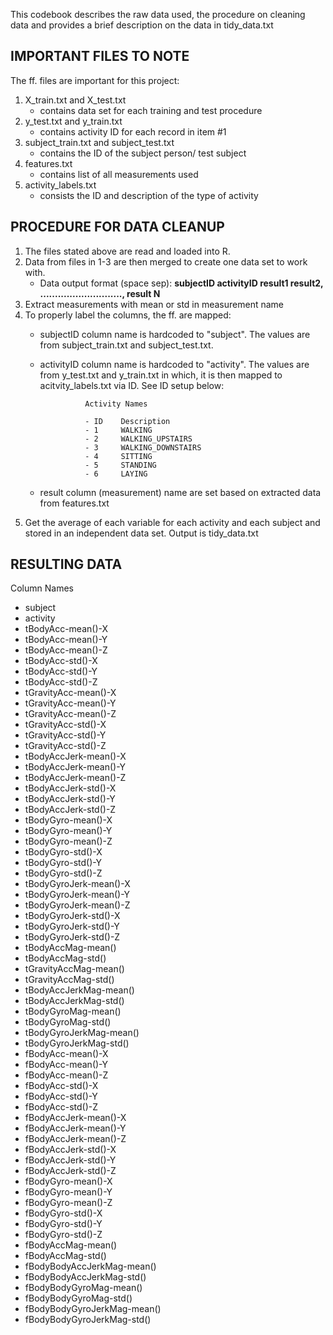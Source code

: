 This codebook describes the raw data used, the procedure on cleaning data and provides a brief description on the data in tidy_data.txt

## IMPORTANT FILES TO NOTE

The ff. files are important for this project:
1) X_train.txt and X_test.txt
    - contains data set for each training and test procedure
2) y_test.txt and y_train.txt
    - contains activity ID for each record in item #1
3) subject_train.txt and subject_test.txt
    - contains the ID of the subject person/ test subject
4) features.txt
    - contains list of all measurements used
5) activity_labels.txt
    - consists the ID and description of the type of activity


## PROCEDURE FOR DATA CLEANUP
1) The files stated above are read and loaded into R. 
2) Data from files in 1-3 are then merged to create one data set to work with. 
    - Data output format (space sep):
                __subjectID activityID  result1 result2, ............................,  result N__
3) Extract measurements with mean or std in measurement name
4) To properly label the columns, the ff. are mapped:
    - subjectID column name is hardcoded to "subject". The values are from subject_train.txt and subject_test.txt.
    - activityID column name is hardcoded to "activity". The values are from y_test.txt and y_train.txt in which, it is then mapped to acitvity_labels.txt via ID. See ID setup below:
  
                    Activity Names

                    - ID    Description
                    - 1     WALKING
                    - 2     WALKING_UPSTAIRS
                    - 3     WALKING_DOWNSTAIRS
                    - 4     SITTING
                    - 5     STANDING
                    - 6     LAYING

    - result column (measurement) name are set based on extracted data from features.txt
5) Get the average of each variable for each activity and each subject and stored in an independent data set. Output is tidy_data.txt 

## RESULTING DATA

Column Names
- subject
- activity
- tBodyAcc-mean()-X
- tBodyAcc-mean()-Y
- tBodyAcc-mean()-Z
- tBodyAcc-std()-X
- tBodyAcc-std()-Y
- tBodyAcc-std()-Z
- tGravityAcc-mean()-X
- tGravityAcc-mean()-Y
- tGravityAcc-mean()-Z
- tGravityAcc-std()-X
- tGravityAcc-std()-Y
- tGravityAcc-std()-Z
- tBodyAccJerk-mean()-X
- tBodyAccJerk-mean()-Y
- tBodyAccJerk-mean()-Z
- tBodyAccJerk-std()-X
- tBodyAccJerk-std()-Y
- tBodyAccJerk-std()-Z
- tBodyGyro-mean()-X
- tBodyGyro-mean()-Y
- tBodyGyro-mean()-Z
- tBodyGyro-std()-X
- tBodyGyro-std()-Y
- tBodyGyro-std()-Z
- tBodyGyroJerk-mean()-X
- tBodyGyroJerk-mean()-Y
- tBodyGyroJerk-mean()-Z
- tBodyGyroJerk-std()-X
- tBodyGyroJerk-std()-Y
- tBodyGyroJerk-std()-Z
- tBodyAccMag-mean()
- tBodyAccMag-std()
- tGravityAccMag-mean()
- tGravityAccMag-std()
- tBodyAccJerkMag-mean()
- tBodyAccJerkMag-std()
- tBodyGyroMag-mean()
- tBodyGyroMag-std()
- tBodyGyroJerkMag-mean()
- tBodyGyroJerkMag-std()
- fBodyAcc-mean()-X
- fBodyAcc-mean()-Y
- fBodyAcc-mean()-Z
- fBodyAcc-std()-X
- fBodyAcc-std()-Y
- fBodyAcc-std()-Z
- fBodyAccJerk-mean()-X
- fBodyAccJerk-mean()-Y
- fBodyAccJerk-mean()-Z
- fBodyAccJerk-std()-X
- fBodyAccJerk-std()-Y
- fBodyAccJerk-std()-Z
- fBodyGyro-mean()-X
- fBodyGyro-mean()-Y
- fBodyGyro-mean()-Z
- fBodyGyro-std()-X
- fBodyGyro-std()-Y
- fBodyGyro-std()-Z
- fBodyAccMag-mean()
- fBodyAccMag-std()
- fBodyBodyAccJerkMag-mean()
- fBodyBodyAccJerkMag-std()
- fBodyBodyGyroMag-mean()
- fBodyBodyGyroMag-std()
- fBodyBodyGyroJerkMag-mean()
- fBodyBodyGyroJerkMag-std()
